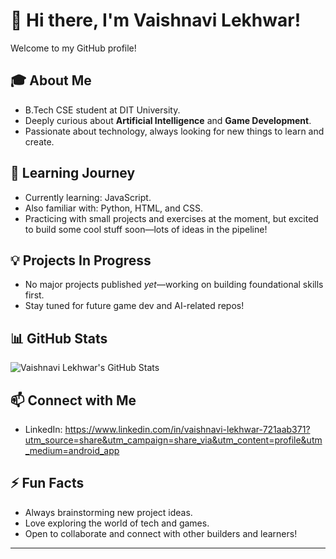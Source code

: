 # 👋 Hi there, I'm Vaishnavi Lekhwar!

Welcome to my GitHub profile!

## 🎓 About Me
- B.Tech CSE student at DIT University.
- Deeply curious about **Artificial Intelligence** and **Game Development**.
- Passionate about technology, always looking for new things to learn and create.

## 🌱 Learning Journey
- Currently learning: JavaScript.
- Also familiar with: Python, HTML, and CSS.
- Practicing with small projects and exercises at the moment, but excited to build some cool stuff soon—lots of ideas in the pipeline!

## 💡 Projects In Progress
- No major projects published *yet*—working on building foundational skills first.
- Stay tuned for future game dev and AI-related repos!

## 📊 GitHub Stats
![Vaishnavi Lekhwar's GitHub Stats](https://github-readme-stats.vercel.app/api?username=vaishnavi11111111&show_icons=true&theme=radical)

## 📫 Connect with Me
- LinkedIn: https://www.linkedin.com/in/vaishnavi-lekhwar-721aab371?utm_source=share&utm_campaign=share_via&utm_content=profile&utm_medium=android_app
## ⚡ Fun Facts
- Always brainstorming new project ideas.
- Love exploring the world of tech and games.
- Open to collaborate and connect with other builders and learners!

---

